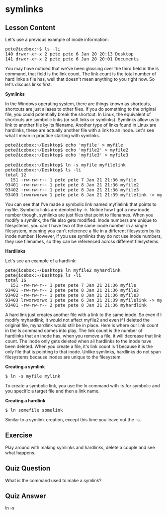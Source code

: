 # symlinks

## Lesson Content

Let's use a previous example of inode information: 

<pre>
pete@icebox:~$ ls -li
140 drwxr-xr-x 2 pete pete 6 Jan 20 20:13 Desktop
141 drwxr-xr-x 2 pete pete 6 Jan 20 20:01 Documents
</pre>

You may have noticed that we've been glossing over the third field in the ls command, that field is the link count. The link count is the total number of hard links a file has, well that doesn't mean anything to you right now. So let's discuss links first. 

<b>Symlinks</b>

In the Windows operating system, there are things known as shortcuts, shortcuts are just aliases to other files. If you do something to the original file, you could potentially break the shortcut. In Linux, the equivalent of shortcuts are symbolic links (or soft links or symlinks). Symlinks allow us to link to another file by its filename. Another type of links found in Linux are hardlinks, these are actually another file with a link to an inode. Let's see what I mean in practice starting with symlinks.

<pre>
pete@icebox:~/Desktop$ echo 'myfile' > myfile
pete@icebox:~/Desktop$ echo 'myfile2' > myfile2
pete@icebox:~/Desktop$ echo 'myfile3' > myfile3

pete@icebox:~/Desktop$ ln -s myfile myfilelink
pete@icebox:~/Desktop$ ls -li
total 12
  151 -rw-rw-r-- 1 pete pete 7 Jan 21 21:36 myfile
93401 -rw-rw-r-- 1 pete pete 8 Jan 21 21:36 myfile2
93402 -rw-rw-r-- 1 pete pete 8 Jan 21 21:36 myfile3
93403 lrwxrwxrwx 1 pete pete 6 Jan 21 21:39 myfilelink -> myfile
</pre>

You can see that I've made a symbolic link named myfilelink that points to myfile. Symbolic links are denoted by ->. Notice how I got a new inode number though, symlinks are just files that point to filenames. When you modify a symlink, the file also gets modified. Inode numbers are unique to filesystems, you can't have two of the same inode number in a single filesystem, meaning you can't reference a file in a different filesystem by its inode number. However, if you use symlinks they do not use inode numbers, they use filenames, so they can be referenced across different filesystems. 

<b>Hardlinks</b>

Let's see an example of a hardlink:

<pre>
pete@icebox:~/Desktop$ ln myfile2 myhardlink
pete@icebox:~/Desktop$ ls -li
total 16
  151 -rw-rw-r-- 1 pete pete 7 Jan 21 21:36 myfile
93401 -rw-rw-r-- 2 pete pete 8 Jan 21 21:36 myfile2
93402 -rw-rw-r-- 1 pete pete 8 Jan 21 21:36 myfile3
93403 lrwxrwxrwx 1 pete pete 6 Jan 21 21:39 myfilelink -> myfile
93401 -rw-rw-r-- 2 pete pete 8 Jan 21 21:36 myhardlink
</pre>

A hard link just creates another file with a link to the same inode. So even if I modify myhardlink, it would not affect myfile2 and even if I deleted the original file, myhardlink would still be in place. Here is where our link count in the ls command comes into play. The link count is the number of hardlinks that an inode has, when you remove a file, it will decrease that link count. The inode only gets deleted when all hardlinks to the inode have been deleted. When you create a file, it's link count is 1 because it is the only file that is pointing to that inode. Unlike symlinks, hardlinks do not span filesystems because inodes are unique to the filesystem. 

<b>Creating a symlink</b>

<pre>
$ ln -s myfile mylink</pre>

To create a symbolic link, you use the ln command with -s for symbolic and you specific a target file and then a link name. 

<b>Creating a hardlink</b>

<pre>
$ ln somefile somelink</pre>

Similar to a symlink creation, except this time you leave out the -s.

## Exercise

Play around with making symlinks and hardlinks, delete a couple and see what happens.

## Quiz Question

What is the command used to make a symlink?

## Quiz Answer

ln -s
